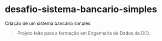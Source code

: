 # desafio-sistema-bancario-simples
 Criação de um sistema bancário simples
>Projeto feito para a formação em Engenharia de Dados da DIO.

